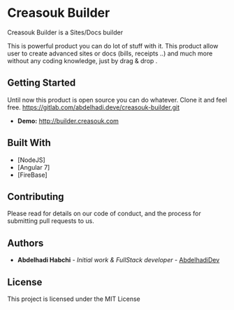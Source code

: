 # Creasouk Builder

Creasouk Builder is a Sites/Docs builder 

This is powerful product you can do lot of stuff with it.
This product allow user to create advanced sites or docs (bills, receipts ..) and much more without any coding knowledge, just by drag & drop .

## Getting Started

Until now this product is open source you can do whatever.
Clone it and feel free.
https://gitlab.com/abdelhadi.deve/creasouk-builder.git

* **Demo:** http://builder.creasouk.com


## Built With

* [NodeJS]
* [Angular 7]
* [FireBase]

## Contributing

Please read for details on our code of conduct, and the process for submitting pull requests to us.

## Authors

* **Abdelhadi Habchi** - *Initial work & FullStack developer* - [AbdelhadiDev](https://abdelhadidev.com)

## License

This project is licensed under the MIT License
